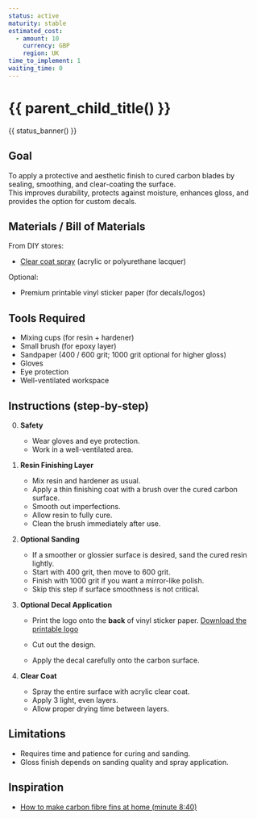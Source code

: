 ```yaml
---
status: active
maturity: stable
estimated_cost:
  - amount: 10
    currency: GBP
    region: UK
time_to_implement: 1
waiting_time: 0
---
```

# {{ parent_child_title() }}
{{ status_banner() }}

## Goal

To apply a protective and aesthetic finish to cured carbon blades by sealing, smoothing, and clear-coating the surface.  
This improves durability, protects against moisture, enhances gloss, and provides the option for custom decals.

## Materials / Bill of Materials

From DIY stores:
- [Clear coat spray](../../../materials/clear-coat-spray.md) (acrylic or polyurethane lacquer)

Optional:
- Premium printable vinyl sticker paper (for decals/logos)

## Tools Required

- Mixing cups (for resin + hardener)
- Small brush (for epoxy layer)
- Sandpaper (400 / 600 grit; 1000 grit optional for higher gloss)
- Gloves
- Eye protection
- Well-ventilated workspace

## Instructions (step-by-step)

0. **Safety**
    - Wear gloves and eye protection.
    - Work in a well-ventilated area.

1. **Resin Finishing Layer**
    - Mix resin and hardener as usual.
    - Apply a thin finishing coat with a brush over the cured carbon surface.
    - Smooth out imperfections.
    - Allow resin to fully cure.
    - Clean the brush immediately after use.

2. **Optional Sanding**
    - If a smoother or glossier surface is desired, sand the cured resin lightly.
    - Start with 400 grit, then move to 600 grit.
    - Finish with 1000 grit if you want a mirror-like polish.
    - Skip this step if surface smoothness is not critical.

3. **Optional Decal Application**
    - Print the logo onto the **back** of vinyl sticker paper. [Download the printable logo](logo_for_fins_on_graph_paper_mirrored.png)

     - Cut out the design.
    - Apply the decal carefully onto the carbon surface.

4. **Clear Coat**
    - Spray the entire surface with acrylic clear coat.
    - Apply 3 light, even layers.
    - Allow proper drying time between layers.

## Limitations

- Requires time and patience for curing and sanding.
- Gloss finish depends on sanding quality and spray application.

## Inspiration

- [How to make carbon fibre fins at home (minute 8:40)](https://youtu.be/mB1JW75E_7k?si=SxF3T3McjTknNW6e&t=501)
